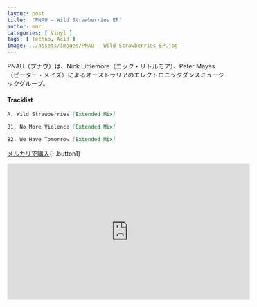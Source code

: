 ```yaml
---
layout: post
title:  "PNAU – Wild Strawberries EP"
author: mmr
categories: [ Vinyl ]
tags: [ Techno, Acid ]
image: ../assets/images/PNAU – Wild Strawberries EP.jpg
---
```


PNAU（プナウ）は、Nick Littlemore（ニック・リトルモア）、Peter Mayes（ピーター・メイズ）によるオーストラリアのエレクトロニックダンスミュージックグループ。

#### Tracklist
```md
A. Wild Strawberries [Extended Mix]

B1. No More Violence [Extended Mix]

B2. We Have Tomorrow [Extended Mix]
```

[メルカリで購入](https://jp.mercari.com/item/m56119602273?afid=6142608987){: .button1}

<iframe width="560" height="315" src="https://www.youtube.com/embed/nd58wUq0gsM?si=fdf4f5_12M3JoS6g" title="YouTube video player" frameborder="0" allow="accelerometer; autoplay; clipboard-write; encrypted-media; gyroscope; picture-in-picture; web-share" referrerpolicy="strict-origin-when-cross-origin" allowfullscreen></iframe>